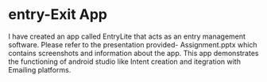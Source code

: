 # entry-Exit App
I have created an app called EntryLite that acts as an entry management software. 
Please refer to the presentation provided- Assignment.pptx which contains screenshots and information about the app.
This app demonstrates the functioning of android studio like Intent creation and itegration with Emailing platforms.
